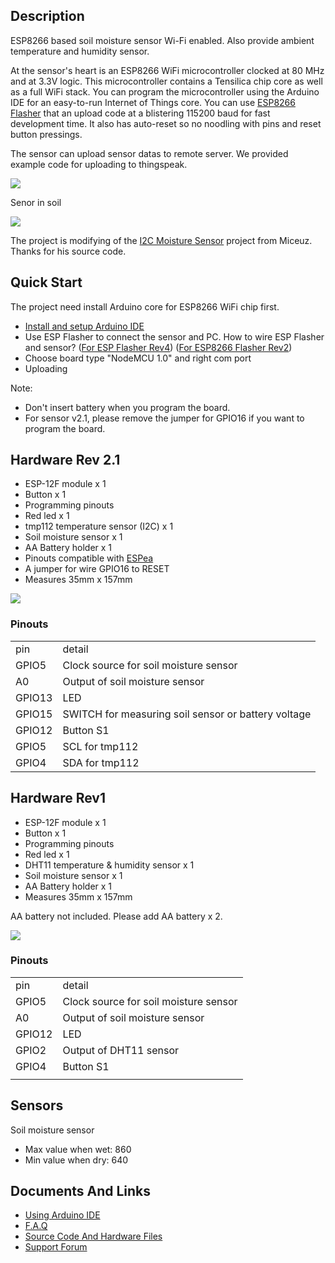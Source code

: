 ## Description

ESP8266 based soil moisture sensor Wi-Fi enabled. Also provide ambient
temperature and humidity sensor.

At the sensor's heart is an ESP8266 WiFi microcontroller clocked at 80
MHz and at 3.3V logic. This microcontroller contains a Tensilica chip
core as well as a full WiFi stack. You can program the microcontroller
using the Arduino IDE for an easy-to-run Internet of Things core. You
can use [ESP8266 Flasher](ESP8266_Flasher.md) that an upload
code at a blistering 115200 baud for fast development time. It also has
auto-reset so no noodling with pins and reset button pressings.

The sensor can upload sensor datas to remote server. We provided example
code for uploading to thingspeak.

<img src="http://7fvk57.com1.z0.glb.clouddn.com/thingspeak.png-640.jpg">

Senor in soil

<img src="http://7fvk57.com1.z0.glb.clouddn.com/IMG_5772.jpg-640.jpg">

The project is modifying of the [I2C Moisture
Sensor](https://github.com/Miceuz/i2c-moisture-sensor) project from
Miceuz. Thanks for his source code.

## Quick Start

The project need install Arduino core for ESP8266 WiFi chip first.

  - [Install and setup Arduino
    IDE](http://wiki.aprbrother.com/wiki/ESP_Soil_Moisture_Sensor_Using_Arduino_IDE)
  - Use ESP Flasher to connect the sensor and PC. How to wire ESP
    Flasher and sensor? ([For ESP Flasher
    Rev4](https://pbs.twimg.com/media/Cyetj8xVQAEM-Wq.jpg)) ([For
    ESP8266 Flasher
    Rev2](https://pbs.twimg.com/media/CyetkglUQAAfXSb.jpg))
  - Choose board type "NodeMCU 1.0" and right com port
  - Uploading

Note:

  - Don't insert battery when you program the board.
  - For sensor v2.1, please remove the jumper for GPIO16 if you want to
    program the board.

## Hardware Rev 2.1

  - ESP-12F module x 1
  - Button x 1
  - Programming pinouts
  - Red led x 1
  - tmp112 temperature sensor (I2C) x 1
  - Soil moisture sensor x 1
  - AA Battery holder x 1
  - Pinouts compatible with [ESPea](ESPea.md)
  - A jumper for wire GPIO16 to RESET
  - Measures 35mm x 157mm

<img src="http://7fvk57.com1.z0.glb.clouddn.com/soil-v2.1.jpg-640.jpg">

### Pinouts

|        |                                                     |
| ------ | --------------------------------------------------- |
| pin    | detail                                              |
| GPIO5  | Clock source for soil moisture sensor               |
| A0     | Output of soil moisture sensor                      |
| GPIO13 | LED                                                 |
| GPIO15 | SWITCH for measuring soil sensor or battery voltage |
| GPIO12 | Button S1                                           |
| GPIO5  | SCL for tmp112                                      |
| GPIO4  | SDA for tmp112                                      |

## Hardware Rev1

  - ESP-12F module x 1
  - Button x 1
  - Programming pinouts
  - Red led x 1
  - DHT11 temperature & humidity sensor x 1
  - Soil moisture sensor x 1
  - AA Battery holder x 1
  - Measures 35mm x 157mm

AA battery not included. Please add AA battery x 2.

<img src="http://7fvk57.com1.z0.glb.clouddn.com/IMG_5773.jpg-640.jpg">

### Pinouts

|        |                                       |
| ------ | ------------------------------------- |
| pin    | detail                                |
| GPIO5  | Clock source for soil moisture sensor |
| A0     | Output of soil moisture sensor        |
| GPIO12 | LED                                   |
| GPIO2  | Output of DHT11 sensor                |
| GPIO4  | Button S1                             |
|  |

## Sensors

Soil moisture sensor

  - Max value when wet: 860
  - Min value when dry: 640

## Documents And Links

  - [Using Arduino
    IDE](ESP_Soil_Moisture_Sensor_Using_Arduino_IDE.md)
  - [F.A.Q](ESP_Soil_Moisture_Sensor_FAQ.md)
  - [Source Code And Hardware
    Files](https://github.com/AprilBrother/esp-soil-moisture-sensor)
  - [Support Forum](http://bbs.aprbrother.com/c/wifi)